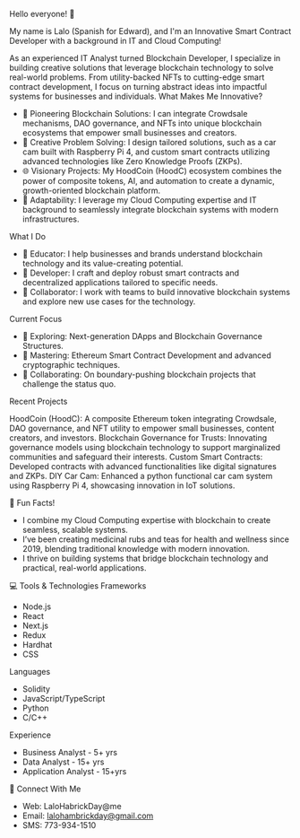 Hello everyone! 👋

My name is Lalo (Spanish for Edward), and I'm an Innovative Smart Contract Developer with a background in IT and Cloud Computing!

As an experienced IT Analyst turned Blockchain Developer, I specialize in building creative solutions that leverage blockchain technology to solve real-world problems. From utility-backed NFTs to cutting-edge smart contract development, I focus on turning abstract ideas into impactful systems for businesses and individuals.
What Makes Me Innovative?

- 🌟 Pioneering Blockchain Solutions: I can integrate Crowdsale mechanisms, DAO governance, and NFTs into unique blockchain ecosystems that empower small businesses and creators.
- 🔄 Creative Problem Solving: I design tailored solutions, such as a car cam built with Raspberry Pi 4, and custom smart contracts utilizing advanced technologies like Zero Knowledge Proofs (ZKPs).
- 🌐 Visionary Projects: My HoodCoin (HoodC) ecosystem combines the power of composite tokens, AI, and automation to create a dynamic, growth-oriented blockchain platform.
- 📡 Adaptability: I leverage my Cloud Computing expertise and IT background to seamlessly integrate blockchain systems with modern infrastructures.

What I Do

-    🧠 Educator: I help businesses and brands understand blockchain technology and its value-creating potential.
-   🔧 Developer: I craft and deploy robust smart contracts and decentralized applications tailored to specific needs.
-   🚀 Collaborator: I work with teams to build innovative blockchain systems and explore new use cases for the technology.

Current Focus

-   👀 Exploring: Next-generation DApps and Blockchain Governance Structures.
-   🌱 Mastering: Ethereum Smart Contract Development and advanced cryptographic techniques.
-   💞️ Collaborating: On boundary-pushing blockchain projects that challenge the status quo.


Recent Projects

HoodCoin (HoodC): A composite Ethereum token integrating Crowdsale, DAO governance, and NFT utility to empower small businesses, content creators, and investors.
Blockchain Governance for Trusts: Innovating governance models using blockchain technology to support marginalized communities and safeguard their interests.
Custom Smart Contracts: Developed contracts with advanced functionalities like digital signatures and ZKPs.
DIY Car Cam: Enhanced a python functional car cam system using Raspberry Pi 4, showcasing innovation in IoT solutions.


🍻 Fun Facts!

-    I combine my Cloud Computing expertise with blockchain to create seamless, scalable systems.
-    I’ve been creating medicinal rubs and teas for health and wellness since 2019, blending traditional knowledge with modern innovation.
-    I thrive on building systems that bridge blockchain technology and practical, real-world applications.
    
  
💻 Tools & Technologies Frameworks
-    Node.js
-    React
-    Next.js
-    Redux
-    Hardhat
-    CSS

Languages
-    Solidity
-    JavaScript/TypeScript
-    Python
-    C/C++

Experience 
-    Business Analyst - 5+ yrs
-    Data Analyst - 15+ yrs
-    Application Analyst - 15+yrs

📱 Connect With Me
-    Web: LaloHabrickDay@me
-    Email: lalohambrickday@gmail.com
-    SMS: 773-934-1510
